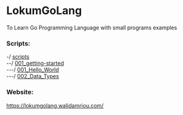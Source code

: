 # LokumGoLang
To Learn Go Programming Language with small programs examples

### Scripts: 
-/ [scripts](https://github.com/walidamriou/LokumGoLang/tree/master/Scripts "scripts")  
--/ [001_getting-started](https://github.com/walidamriou/LokumGoLang/tree/master/Scripts/001_getting-started "001_getting-started")  
---/ [001_Hello_World](https://github.com/walidamriou/LokumGoLang/tree/master/Scripts/001_getting-started/001_Hello_World "001_Hello_World")  
---/ [002_Data_Types](https://github.com/walidamriou/LokumGoLang/tree/master/Scripts/001_getting-started/002_Data_Types "002_Data_Types")  


### Website:  
https://lokumgolang.walidamriou.com/
